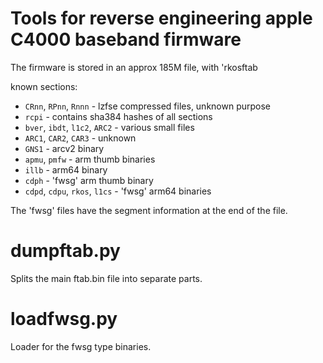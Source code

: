 # Tools for reverse engineering apple C4000 baseband firmware

The firmware is stored in an approx 185M file, with 'rkosftab

known sections:

 * `CRnn`, `RPnn`, `Rnnn`  - lzfse compressed files, unknown purpose
 * `rcpi`  - contains sha384 hashes of all sections
 * `bver`, `ibdt`, `l1c2`, `ARC2`  - various small files
 * `ARC1`, `CAR2`, `CAR3`  - unknown
 * `GNS1`  - arcv2 binary
 * `apmu`, `pmfw`  - arm thumb binaries
 * `illb`  - arm64 binary
 * `cdph`  - 'fwsg' arm thumb binary
 * `cdpd`, `cdpu`, `rkos`, `l1cs` - 'fwsg' arm64 binaries

The 'fwsg' files have the segment information at the end of the file.

# dumpftab.py

Splits the main ftab.bin file into separate parts.

# loadfwsg.py

Loader for the fwsg type binaries.
